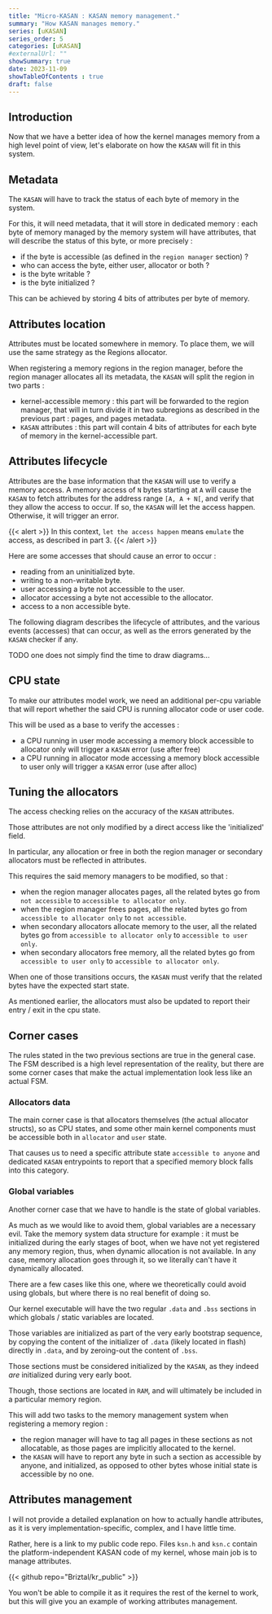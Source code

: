 ```yaml
---
title: "Micro-KASAN : KASAN memory management."
summary: "How KASAN manages memory."
series: [uKASAN]
series_order: 5
categories: [uKASAN]
#externalUrl: ""
showSummary: true
date: 2023-11-09
showTableOfContents : true
draft: false
---
```


## Introduction

Now that we have a better idea of how the kernel manages memory from a high level point of view, let's elaborate on how the `KASAN` will fit in this system.

## Metadata

The `KASAN` will have to track the status of each byte of memory in the system.

For this, it will need metadata, that it will store in dedicated memory : each byte of memory managed by the memory system will have attributes, that will describe the status of this byte, or more precisely : 
- if the byte is accessible (as defined in the `region manager` section) ?
- who can access the byte, either user, allocator or both ? 
- is the byte writable ?
- is the byte initialized ?

This can be achieved by storing 4 bits of attributes per byte of memory.

## Attributes location

Attributes must be located somewhere in memory. To place them, we will use the same strategy as the Regions allocator.

When registering a memory regions in the region manager, before the region manager allocates all its metadata, the `KASAN` will split the region in two parts : 
- kernel-accessible memory : this part will be forwarded to the region manager, that will in turn divide it in two subregions as described in the previous part : pages, and pages metadata.
- `KASAN` attributes : this part will contain 4 bits of attributes for each byte of memory in the kernel-accessible part.

## Attributes lifecycle

Attributes are the base information that the `KASAN` will use to verify a memory access.
A memory access of `N` bytes starting at `A` will cause the `KASAN` to fetch attributes for the address range `[A, A + N[`, and verify that they allow the access to occur. If so, the `KASAN` will let the access happen. Otherwise, it will trigger an error.

{{< alert >}}
In this context, `let the access happen` means `emulate` the access, as described in part 3.
{{< /alert >}}

Here are some accesses that should cause an error to occur : 
- reading from an uninitialized byte.
- writing to a non-writable byte.
- user accessing a byte not accessible to the user.
- allocator accessing a byte not accessible to the allocator.
- access to a non accessible byte.

The following diagram describes the lifecycle of attributes, and the various events (accesses) that can occur, as well as the errors generated by the `KASAN` checker if any.

TODO one does not simply find the time to draw diagrams...

## CPU state

To make our attributes model work, we need an additional per-cpu variable that will report whether the said CPU is running allocator code or user code.

This will be used as a base to verify the accesses : 
- a CPU running in user mode accessing a memory block accessible to allocator only will trigger a `KASAN` error (use after free)
- a CPU running in allocator mode accessing a memory block accessible to user only will trigger a `KASAN` error (use after alloc)

## Tuning the allocators

The access checking relies on the accuracy of the `KASAN` attributes.

Those attributes are not only modified by a direct access like the 'initialized' field.

In particular, any allocation or free in both the region manager or secondary allocators must be reflected in attributes.

This requires the said memory managers to be modified, so that : 
- when the region manager allocates pages, all the related bytes go from `not accessible` to `accessible to allocator only`.
- when the region manager frees pages, all the related bytes go from `accessible to allocator only` to `not accessible`.
- when secondary allocators allocate memory to the user, all the related bytes go from `accessible to allocator only` to `accessible to user only`.
- when secondary allocators free memory, all the related bytes go from `accessible to user only` to `accessible to allocator only`.

When one of those transitions occurs, the `KASAN` must verify that the related bytes have the expected start state.

As mentioned earlier, the allocators must also be updated to report their entry / exit in the cpu state.

## Corner cases

The rules stated in the two previous sections are true in the general case.
The FSM described is a high level representation of the reality, but there are some corner cases that make the actual implementation look less like an actual FSM.

### Allocators data

The main corner case is that allocators themselves (the actual allocator structs), so as CPU states, and some other main kernel components must be accessible both in `allocator` and `user` state.

That causes us to need a specific attribute state `accessible to anyone` and dedicated `KASAN` entrypoints to report that a specified  memory block falls into this category.

### Global variables

Another corner case that we have to handle is the state of global variables.

As much as we would like to avoid them, global variables are a necessary evil. Take the memory system data structure for example : it must be initialized during the early stages of boot, when we have not yet registered any memory region, thus, when dynamic allocation is not available. In any case, memory allocation goes through it, so we literally can't have it dynamically allocated.

There are a few cases like this one, where we theoretically could avoid using globals, but where there is no real benefit of doing so.

Our kernel executable will have the two regular `.data` and `.bss` sections in which globals / static variables are located.

Those variables are initialized as part of the very early bootstrap sequence, by copying the content of the initializer of `.data` (likely located in flash) directly in `.data`, and by zeroing-out the content of `.bss`.

Those sections must be considered initialized by the `KASAN`, as they indeed _are_ initialized during very early boot.

Though, those sections are located in `RAM`, and will ultimately be included in a particular memory region.

This will add two tasks to the memory management system when registering a memory region : 
- the region manager will have to tag all pages in these sections as not allocatable, as those pages are implicitly allocated to the kernel.
- the `KASAN` will have to report any byte in such a section as accessible by anyone, and initialized, as opposed to other bytes whose initial state is accessible by no one.

## Attributes management

I will not provide a detailed explanation on how to actually handle attributes, as it is very implementation-specific, complex, and I have little time.

Rather, here is a link to my public code repo. Files `ksn.h` and `ksn.c` contain the platform-independent KASAN code of my kernel, whose main job is to manage attributes.

{{< github repo="Briztal/kr_public" >}}

You won't be able to compile it as it requires the rest of the kernel to work, but this will give you an example of working attributes management. 

